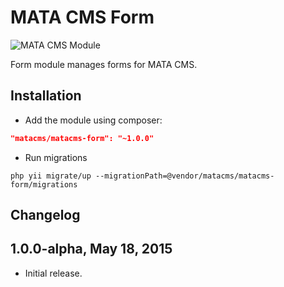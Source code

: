 MATA CMS Form
==========================================

![MATA CMS Module](https://s3-eu-west-1.amazonaws.com/qi-interactive/assets/mata-cms/gear-mata-logo%402x.png)


Form module manages forms for MATA CMS.


Installation
------------

- Add the module using composer: 

```json
"matacms/matacms-form": "~1.0.0"
```

-  Run migrations
```
php yii migrate/up --migrationPath=@vendor/matacms/matacms-form/migrations
```


Changelog
---------

## 1.0.0-alpha, May 18, 2015

- Initial release.

